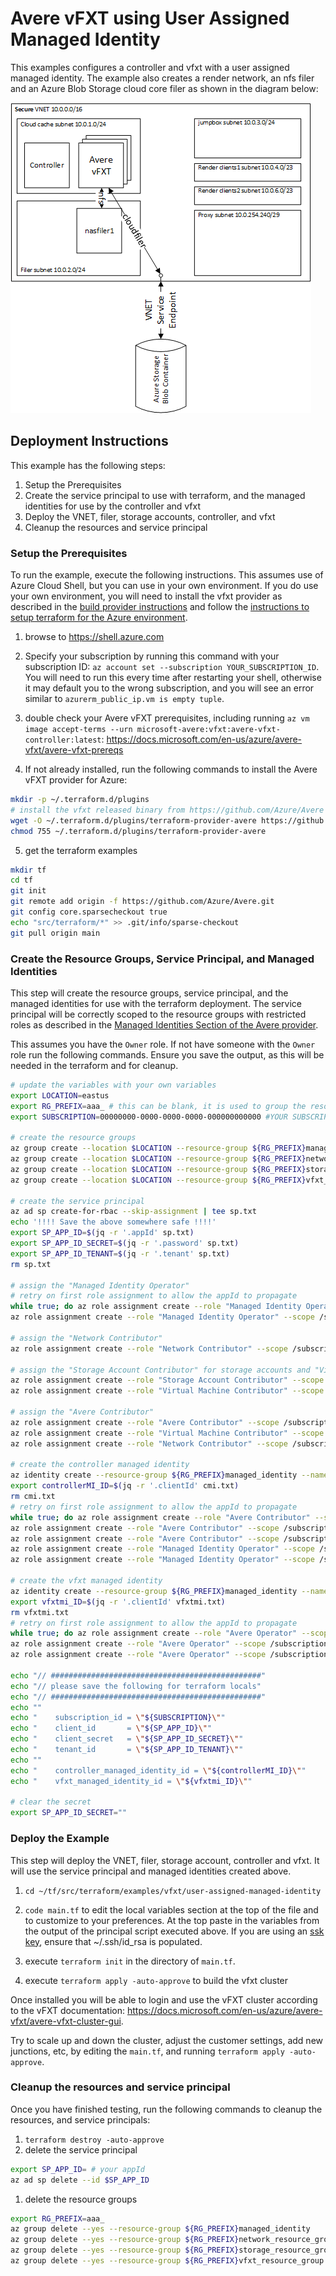 # Avere vFXT using User Assigned Managed Identity

This examples configures a controller and vfxt with a user assigned managed identity.  The example also creates a render network, an nfs filer and an Azure Blob Storage cloud core filer as shown in the diagram below:

![The architecture](../../../../../docs/images/terraform/userassignedmi.png)

## Deployment Instructions

This example has the following steps:

1. Setup the Prerequisites
1. Create the service principal to use with terraform, and the managed identities for use by the controller and vfxt
1. Deploy the VNET, filer, storage accounts, controller, and vfxt
1. Cleanup the resources and service principal

### Setup the Prerequisites

To run the example, execute the following instructions.  This assumes use of Azure Cloud Shell, but you can use in your own environment.  If you do use your own environment, you will need to install the vfxt provider as described in the [build provider instructions](../../../providers/terraform-provider-avere#build-the-terraform-provider-binary) and follow the [instructions to setup terraform for the Azure environment](https://docs.microsoft.com/en-us/azure/terraform/terraform-install-configure).

1. browse to https://shell.azure.com

2. Specify your subscription by running this command with your subscription ID:  ```az account set --subscription YOUR_SUBSCRIPTION_ID```.  You will need to run this every time after restarting your shell, otherwise it may default you to the wrong subscription, and you will see an error similar to `azurerm_public_ip.vm is empty tuple`.

3. double check your Avere vFXT prerequisites, including running `az vm image accept-terms --urn microsoft-avere:vfxt:avere-vfxt-controller:latest`: https://docs.microsoft.com/en-us/azure/avere-vfxt/avere-vfxt-prereqs

4. If not already installed, run the following commands to install the Avere vFXT provider for Azure:
```bash
mkdir -p ~/.terraform.d/plugins
# install the vfxt released binary from https://github.com/Azure/Avere
wget -O ~/.terraform.d/plugins/terraform-provider-avere https://github.com/Azure/Avere/releases/download/tfprovider_v0.9.12/terraform-provider-avere
chmod 755 ~/.terraform.d/plugins/terraform-provider-avere
```

5. get the terraform examples
```bash
mkdir tf
cd tf
git init
git remote add origin -f https://github.com/Azure/Avere.git
git config core.sparsecheckout true
echo "src/terraform/*" >> .git/info/sparse-checkout
git pull origin main
```

### Create the Resource Groups, Service Principal, and Managed Identities

This step will create the resource groups, service principal, and the managed identities for use with the terraform deployment.  The service principal will be correctly scoped to the resource groups with restricted roles as described in the [Managed Identities Section of the Avere provider](../../../providers/terraform-provider-avere#managed-identities).

This assumes you have the `Owner` role.  If not have someone with the `Owner` role run the following commands.  Ensure you save the output, as this will be needed in the terraform and for cleanup.

```bash
# update the variables with your own variables
export LOCATION=eastus
export RG_PREFIX=aaa_ # this can be blank, it is used to group the resource groups together
export SUBSCRIPTION=00000000-0000-0000-0000-000000000000 #YOUR SUBSCRIPTION

# create the resource groups
az group create --location $LOCATION --resource-group ${RG_PREFIX}managed_identity
az group create --location $LOCATION --resource-group ${RG_PREFIX}network_resource_group
az group create --location $LOCATION --resource-group ${RG_PREFIX}storage_resource_group
az group create --location $LOCATION --resource-group ${RG_PREFIX}vfxt_resource_group

# create the service principal
az ad sp create-for-rbac --skip-assignment | tee sp.txt
echo '!!!! Save the above somewhere safe !!!!'
export SP_APP_ID=$(jq -r '.appId' sp.txt)
export SP_APP_ID_SECRET=$(jq -r '.password' sp.txt)
export SP_APP_ID_TENANT=$(jq -r '.tenant' sp.txt)
rm sp.txt

# assign the "Managed Identity Operator"
# retry on first role assignment to allow the appId to propagate
while true; do az role assignment create --role "Managed Identity Operator" --scope /subscriptions/$SUBSCRIPTION/resourceGroups/${RG_PREFIX}managed_identity --assignee $SP_APP_ID; [ $? -eq 0  ] && break; sleep 10; done
az role assignment create --role "Managed Identity Operator" --scope /subscriptions/$SUBSCRIPTION/resourceGroups/${RG_PREFIX}vfxt_resource_group --assignee $SP_APP_ID

# assign the "Network Contributor"
az role assignment create --role "Network Contributor" --scope /subscriptions/$SUBSCRIPTION/resourceGroups/${RG_PREFIX}network_resource_group --assignee $SP_APP_ID

# assign the "Storage Account Contributor" for storage accounts and "Virtual Machine Contributor" for NFS Filers
az role assignment create --role "Storage Account Contributor" --scope /subscriptions/$SUBSCRIPTION/resourceGroups/${RG_PREFIX}storage_resource_group --assignee $SP_APP_ID
az role assignment create --role "Virtual Machine Contributor" --scope /subscriptions/$SUBSCRIPTION/resourceGroups/${RG_PREFIX}storage_resource_group --assignee $SP_APP_ID

# assign the "Avere Contributor"
az role assignment create --role "Avere Contributor" --scope /subscriptions/$SUBSCRIPTION/resourceGroups/${RG_PREFIX}vfxt_resource_group --assignee $SP_APP_ID
az role assignment create --role "Virtual Machine Contributor" --scope /subscriptions/$SUBSCRIPTION/resourceGroups/${RG_PREFIX}vfxt_resource_group --assignee $SP_APP_ID
az role assignment create --role "Network Contributor" --scope /subscriptions/$SUBSCRIPTION/resourceGroups/${RG_PREFIX}vfxt_resource_group --assignee $SP_APP_ID

# create the controller managed identity
az identity create --resource-group ${RG_PREFIX}managed_identity --name controllermi | tee cmi.txt
export controllerMI_ID=$(jq -r '.clientId' cmi.txt)
rm cmi.txt
# retry on first role assignment to allow the appId to propagate
while true; do az role assignment create --role "Avere Contributor" --scope /subscriptions/$SUBSCRIPTION/resourceGroups/${RG_PREFIX}vfxt_resource_group --assignee $controllerMI_ID ; [ $? -eq 0  ] && break; sleep 10; done
az role assignment create --role "Avere Contributor" --scope /subscriptions/$SUBSCRIPTION/resourceGroups/${RG_PREFIX}network_resource_group --assignee $controllerMI_ID 
az role assignment create --role "Avere Contributor" --scope /subscriptions/$SUBSCRIPTION/resourceGroups/${RG_PREFIX}storage_resource_group --assignee $controllerMI_ID 
az role assignment create --role "Managed Identity Operator" --scope /subscriptions/$SUBSCRIPTION/resourceGroups/${RG_PREFIX}vfxt_resource_group --assignee $controllerMI_ID 
az role assignment create --role "Managed Identity Operator" --scope /subscriptions/$SUBSCRIPTION/resourceGroups/${RG_PREFIX}managed_identity --assignee $controllerMI_ID 

# create the vfxt managed identity
az identity create --resource-group ${RG_PREFIX}managed_identity --name vfxtmi | tee vfxtmi.txt
export vfxtmi_ID=$(jq -r '.clientId' vfxtmi.txt)
rm vfxtmi.txt
# retry on first role assignment to allow the appId to propagate
while true; do az role assignment create --role "Avere Operator" --scope /subscriptions/$SUBSCRIPTION/resourceGroups/${RG_PREFIX}vfxt_resource_group --assignee $vfxtmi_ID ; [ $? -eq 0  ] && break; sleep 10; done
az role assignment create --role "Avere Operator" --scope /subscriptions/$SUBSCRIPTION/resourceGroups/${RG_PREFIX}network_resource_group --assignee $vfxtmi_ID 
az role assignment create --role "Avere Operator" --scope /subscriptions/$SUBSCRIPTION/resourceGroups/${RG_PREFIX}storage_resource_group --assignee $vfxtmi_ID 

echo "// ###############################################"
echo "// please save the following for terraform locals"
echo "// ###############################################"
echo ""
echo "    subscription_id = \"${SUBSCRIPTION}\""
echo "    client_id       = \"${SP_APP_ID}\""
echo "    client_secret   = \"${SP_APP_ID_SECRET}\""
echo "    tenant_id       = \"${SP_APP_ID_TENANT}\""
echo ""    
echo "    controller_managed_identity_id = \"${controllerMI_ID}\""
echo "    vfxt_managed_identity_id = \"${vfxtmi_ID}\""

# clear the secret
export SP_APP_ID_SECRET=""
```

### Deploy the Example

This step will deploy the VNET, filer, storage account, controller and vfxt.  It will use the service principal and managed identities created above.

1. `cd ~/tf/src/terraform/examples/vfxt/user-assigned-managed-identity`

2. `code main.tf` to edit the local variables section at the top of the file and to customize to your preferences.  At the top paste in the variables from the output of the principal script executed above.  If you are using an [ssk key](https://docs.microsoft.com/en-us/azure/virtual-machines/linux/mac-create-ssh-keys), ensure that ~/.ssh/id_rsa is populated.

3. execute `terraform init` in the directory of `main.tf`.

4. execute `terraform apply -auto-approve` to build the vfxt cluster

Once installed you will be able to login and use the vFXT cluster according to the vFXT documentation: https://docs.microsoft.com/en-us/azure/avere-vfxt/avere-vfxt-cluster-gui.

Try to scale up and down the cluster, adjust the customer settings, add new junctions, etc, by editing the `main.tf`, and running `terraform apply -auto-approve`.

### Cleanup the resources and service principal

Once you have finished testing, run the following commands to cleanup the resources, and service principals:

1. `terraform destroy -auto-approve`
1. delete the service principal
```bash
export SP_APP_ID= # your appId
az ad sp delete --id $SP_APP_ID
```
1. delete the resource groups
```bash
export RG_PREFIX=aaa_
az group delete --yes --resource-group ${RG_PREFIX}managed_identity
az group delete --yes --resource-group ${RG_PREFIX}network_resource_group
az group delete --yes --resource-group ${RG_PREFIX}storage_resource_group
az group delete --yes --resource-group ${RG_PREFIX}vfxt_resource_group
```
